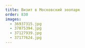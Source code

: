 ```yaml
---
title: Визит в Московский зоопарк
order: 830
images:
  - 36937315.jpg
  - 37075394.jpg
  - 37127939.jpg
  - 37177624.jpg
---
```

